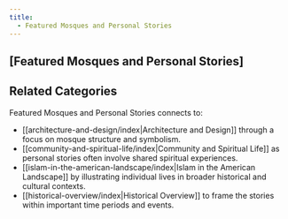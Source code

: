 ```yaml
---
title:
  - Featured Mosques and Personal Stories
---
```


## [Featured Mosques and Personal Stories]


## Related Categories

Featured Mosques and Personal Stories connects to:

- [[architecture-and-design/index|Architecture and Design]] through a focus on mosque structure and symbolism.
- [[community-and-spiritual-life/index|Community and Spiritual Life]] as personal stories often involve shared spiritual experiences.
- [[islam-in-the-american-landscape/index|Islam in the American Landscape]] by illustrating individual lives in broader historical and cultural contexts.
- [[historical-overview/index|Historical Overview]] to frame the stories within important time periods and events.
